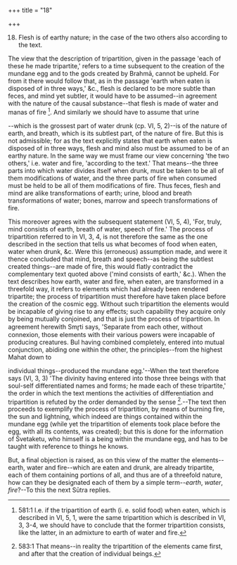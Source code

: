 +++
title = "18"

+++


18. Flesh is of earthy nature; in the case of the two others also according to the text.

The view that the description of tripartition, given in the passage 'each of these he made tripartite,' refers to a time subsequent to the creation of the mundane egg and to the gods created by Brahmā, cannot be upheld. For from it there would follow that, as in the passage 'earth when eaten is disposed of in three ways,' &c., flesh is declared to be more subtle than feces, and mind yet subtler, it would have to be assumed--in agreement with the nature of the causal substance--that flesh is made of water and manas of fire [^fn_40]. And similarly we should have to assume that urine

[^fn_40]: 581:1 I.e. if the tripartition of earth (i. e. solid food) when eaten, which is described in VI, 5, 1, were the same tripartition which is described in VI, 3, 3-4, we should have to conclude that the former tripartition consists, like the latter, in an admixture to earth of water and fire.

 --which is the grossest part of water drunk (cp. VI, 5, 2)--is of the nature of earth, and breath, which is its subtlest part, of the nature of fire. But this is not admissible; for as the text explicitly states that earth when eaten is disposed of in three ways, flesh and mind also must be assumed to be of an earthy nature. In the same way we must frame our view concerning 'the two others,' i.e. water and fire, 'according to the text.' That means--the three parts into which water divides itself when drunk, must be taken to be all of them modifications of water, and the three parts of fire when consumed must be held to be all of them modifications of fire. Thus feces, flesh and mind are alike transformations of earth; urine, blood and breath transformations of water; bones, marrow and speech transformations of fire.

This moreover agrees with the subsequent statement (VI, 5, 4), 'For, truly, mind consists of earth, breath of water, speech of fire.' The process of tripartition referred to in VI, 3, 4, is not therefore the same as the one described in the section that tells us what becomes of food when eaten, water when drunk, &c. Were this (erroneous) assumption made, and were it thence concluded that mind, breath and speech--as being the subtlest created things--are made of fire, this would flatly contradict the complementary text quoted above ('mind consists of earth,' &c.). When the text describes how earth, water and fire, when eaten, are transformed in a threefold way, it refers to elements which had already been rendered tripartite; the process of tripartition must therefore have taken place before the creation of the cosmic egg. Without such tripartition the elements would be incapable of giving rise to any effects; such capability they acquire only by being mutually conjoined, and that is just the process of tripartition. In agreement herewith Smr̥ti says, 'Separate from each other, without connexion, those elements with their various powers were incapable of producing creatures. Bul having combined completely, entered into mutual conjunction, abiding one within the other, the principles--from the highest Mahat down to

individual things--produced the mundane egg.'--When the text therefore says (VI, 3, 3) 'The divinity having entered into those three beings with that soul-self differentiated names and forms; he made each of these tripartite,' the order in which the text mentions the activities of differentiation and tripartition is refuted by the order demanded by the sense [^fn_41].--The text then proceeds to exemplify the process of tripartition, by means of burning fire, the sun and lightning, which indeed are things contained within the mundane egg (while yet the tripartition of elements took place before the egg, with all its contents, was created); but this is done for the information of Śvetaketu, who himself is a being within the mundane egg, and has to be taught with reference to things he knows.

[^fn_41]: 583:1 That means--in reality the tripartition of the elements came first, and after that the creation of individual beings.

But, a final objection is raised, as on this view of the matter the elements--earth, water and fire--which are eaten and drunk, are already tripartite, each of them containing portions of all, and thus are of a threefold nature, how can they be designated each of them by a simple term--_earth_, _water_, _fire_?--To this the next Sūtra replies.

